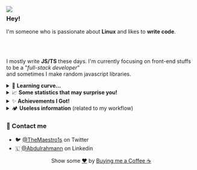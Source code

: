 <img align="left" src="https://i.ibb.co/ZJGDpqh/image.png">

### Hey!
I'm someone who is passionate about **Linux** and likes to **write code**.

<br/><br/>

I mostly write **JS/TS** these days.
I'm currently focusing on front-end stuffs to be a "*full-stack developer*" <br/>
and sometimes I make random javascript libraries.

<details>
<summary>🚀 <b>Learning curve...</b></summary>

- [X] Backend developer
- [ ] Frontend developer (work in progress...)
- [ ] SQL databases (Deeply)
- [ ] Mobile developer (Flutter)

</details>

<details>

<summary>📈 <b>Some statistics that may surprise you!</b></summary>

![Metrics](github-metrics.svg)

</details>

<details>
<summary>✨ <b>Achievements I Got!</b></summary>

![achievements](achievements.svg)
</details>

<details>
<summary>🏕 <b>Useless information</b> (related to my workflow)</summary>

- **PC:** literally a potato with four gigs of ram
- **Code Editor:** Neovim
- **OS:** Fedora
- **Single:** I proud of myself to be single lmao

</details>


### 💬 Contact me
- 🐦 [@TheMaestro1s](https://twitter.com/TheMaestro1s) on Twitter
- 🇱 [@Abdulrahmann](https://linkedin.com/in/abdulrahmann) on Linkedin

<div align="center">
    Show some <a href="https://youtu.be/-7F40MVG0Wc">❤️</a> by <a href="https://ko-fi.com/themaestro">Buying me a Coffee ☕</a>
</div>
